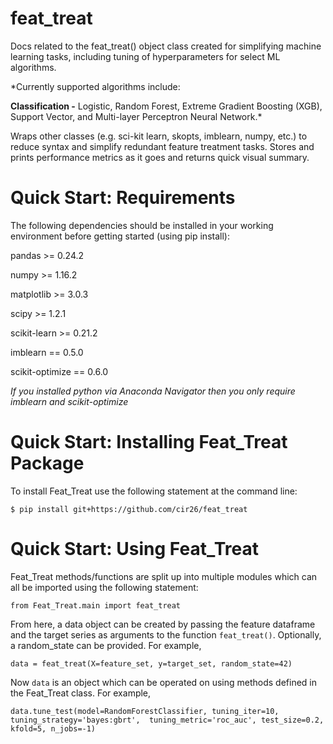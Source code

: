 # feat_treat
Docs related to the feat_treat() object class created for simplifying machine learning tasks, including tuning of hyperparameters for select ML algorithms.

*Currently supported algorithms include:

**Classification -** Logistic, Random Forest, Extreme Gradient Boosting (XGB), Support Vector, and Multi-layer Perceptron Neural Network.*

Wraps other classes (e.g. sci-kit learn, skopts, imblearn, numpy, etc.) to reduce syntax and simplify redundant feature treatment tasks.
Stores and prints performance metrics as it goes and returns quick visual summary.


# Quick Start: Requirements
The following dependencies should be installed in your working environment before getting started (using pip install): 

pandas >= 0.24.2 

numpy >= 1.16.2

matplotlib >= 3.0.3

scipy >= 1.2.1

scikit-learn >= 0.21.2

imblearn == 0.5.0

scikit-optimize == 0.6.0

*If you installed python via Anaconda Navigator then you only require imblearn and scikit-optimize*


# Quick Start: Installing Feat_Treat Package
To install Feat_Treat use the following statement at the command line:

``` $ pip install git+https://github.com/cir26/feat_treat ```


# Quick Start: Using Feat_Treat
Feat_Treat methods/functions are split up into multiple modules which can all be imported using the following statement:

``` from Feat_Treat.main import feat_treat ```

From here, a data object can be created by passing the feature dataframe and the target series as arguments to the function ```feat_treat()```. Optionally, a random_state can be provided. For example,

``` data = feat_treat(X=feature_set, y=target_set, random_state=42) ```

Now `data` is an object which can be operated on using methods defined in the Feat_Treat class. 
For example,

`data.tune_test(model=RandomForestClassifier, tuning_iter=10, tuning_strategy='bayes:gbrt',  tuning_metric='roc_auc', test_size=0.2, kfold=5, n_jobs=-1)`

